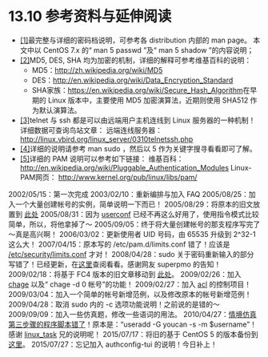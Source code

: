 # 13.10 参考资料与延伸阅读

-   [\[1\]](#123.html#ac1)最完整与详细的密码档说明，可参考各 distribution 内部的 man page。 本文中以 CentOS 7.x 的“ man 5 passwd ”及“ man 5 shadow ”的内容说明；
-   [\[2\]](#123.html#ac2)MD5, DES, SHA 均为加密的机制，详细的解释可参考维基百科的说明：
    -   MD5：<http://zh.wikipedia.org/wiki/MD5>
    -   DES：<http://en.wikipedia.org/wiki/Data_Encryption_Standard>
    -   SHA家族：<https://en.wikipedia.org/wiki/Secure_Hash_Algorithm>在早期的 Linux 版本中，主要使用 MD5 加密演算法，近期则使用 SHA512 作为默认演算法。
-   [\[3\]](#123.html#ac3)telnet 与 ssh 都是可以由远端用户主机连线到 Linux 服务器的一种机制！详细数据可查询鸟站文章： 远端连线服务器：<http://linux.vbird.org/linux_server/0310telnetssh.php>
-   [\[4\]](#123.html#ac4)详细的说明请参考 man sudo ，然后以 5 作为关键字搜寻看看即可了解。
-   [\[5\]](#123.html#ac5)详细的 PAM 说明可以参考如下链接： 维基百科：<http://en.wikipedia.org/wiki/Pluggable_Authentication_Modules> Linux-PAM网页： <http://www.kernel.org/pub/linux/libs/pam/>

2002/05/15：第一次完成 2003/02/10：重新编排与加入 FAQ 2005/08/25：加入一个大量创建帐号的实例，简单说明一下而已！ 2005/08/29：将原本的旧文放置到 [此处](http://linux.vbird.org/linux_basic/0410accountmanager/0410accountmanager.php) 2005/08/31：因为 [userconf](http://linux.vbird.org/linux_basic/0410accountmanager/0410accountmanager.php#userconf) 已经不再这么好用了，使用指令模式比较简单，所以，将他拿掉了～ 2005/09/05：终于将大量创建帐号的那支程序写完了～真是高兴啊！ 2006/03/02：更新使用者 UID 号码，由 65535 升级到 2^32-1 这么大！ 2007/04/15：原本写的 /etc/pam.d/limits.conf 错了！应该是 [/etc/security/limits.conf](../Text/index.html#20070415) 才对！ 2008/04/28：sudo 关于密码重新输入的部分写错了！已经更新，在[这里](../Text/index.html#20080426)查阅看看。感谢网友 superpmo 的告知！ 2009/02/18：将基于 FC4 版本的旧文章移动到 [此处](http://linux.vbird.org/linux_basic/0410accountmanager/0410accountmanager-fc4.php)。 2009/02/26：加入 [chage](../Text/index.html#chage) 以及“ chage -d 0 帐号”的功能！ 2009/02/27：加入 [acl](../Text/index.html#acl_talk) 的控制项目！ 2009/03/04：加入一个简单的帐号新增范例，以及修改原本的帐号新增范例！ 2009/04/28：取消 sudo 内的 -c 选项功能说明！之前说的是错的～ 2009/09/09：加入一些仿真题，修改一些语词的用法。 2010/04/27：[情境仿真第三步骤的程序脚本错了](../Text/index.html#20100427)！原本是：“useradd -G youcan -s -m \$username”！感谢 [linux_task](http://phorum.vbird.org/viewtopic.php?f=10&t=33387&start=38) 兄的说明呢！ 2015/07/17：将旧的基于 CentOS 5 的版本备份到[这里](http://linux.vbird.org/linux_basic/0410accountmanager//0410accountmanager-centos5.php)。 2015/07/27：忘记加入 authconfig-tui 的说明！今日补上！